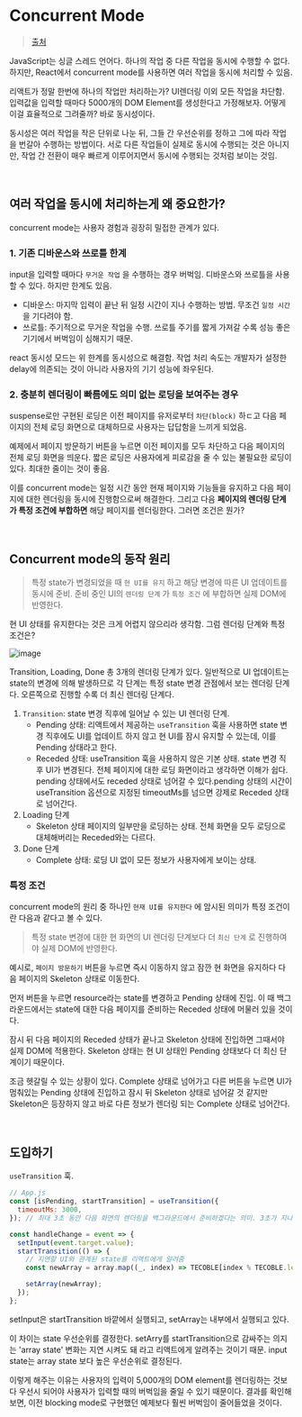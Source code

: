 # Concurrent Mode

> [출처](https://tecoble.techcourse.co.kr/post/2021-07-24-concurrent-mode/)

JavaScript는 싱글 스레드 언어다. 하나의 작업 중 다른 작업을 동시에 수행할 수 없다. 하지만, React에서 concurrent mode를 사용하면 여러 작업을 동시에 처리할 수 있음.

리액트가 정말 한번에 하나의 작업만 처리하는가? UI렌더링 이외 모든 작업을 차단함. 입력값을 입력할 때마다 5000개의 DOM Element를 생성한다고 가정해보자. 어떻게 이걸 효율적으로 그려줄까? 바로 동시성이다.

동시성은 여러 작업을 작은 단위로 나눈 뒤, 그들 간 우선순위를 정하고 그에 따라 작업을 번갈아 수행하는 방법이다. 서로 다른 작업들이 실제로 동시에 수행되는 것은 아니지만, 작업 간 전환이 매우 빠르게 이루어지면서 동시에 수행되는 것처럼 보이는 것임.

<br/>

## 여러 작업을 동시에 처리하는게 왜 중요한가?

concurrent mode는 사용자 경험과 굉장히 밀접한 관계가 있다.

### 1. 기존 디바운스와 쓰로틀 한계

input을 입력할 때마다 `무거운 작업` 을 수행하는 경우 버벅임. 디바운스와 쓰로틀을 사용할 수 있다. 하지만 한계도 있음.

- 디바운스: 마지막 입력이 끝난 뒤 일정 시간이 지나 수행하는 방법. 무조건 `일정 시간` 을 기다려야 함.
- 쓰로틀: 주기적으로 무거운 작업을 수행. 쓰로틀 주기를 짧게 가져갈 수록 성능 좋은 기기에서 버벅임이 심해지기 때문.

react 동시성 모드는 위 한계를 동시성으로 해결함. 작업 처리 속도는 개발자가 설정한 delay에 의존되는 것이 아니라 사용자의 기기 성능에 좌우된다.

### 2. 충분히 렌더링이 빠름에도 의미 없는 로딩을 보여주는 경우

suspense로만 구현된 로딩은 이전 페이지를 유저로부터 `차단(block)` 하ㄷ고 다음 페이지의 전체 로딩 화면으로 대체하므로 사용자는 답답함을 느끼게 되었음.

예제에서 페이지 방문하기 버튼을 누르면 이전 페이지를 모두 차단하고 다음 페이지의 전체 로딩 화면을 띄운다. 짧은 로딩은 사용자에게 피로감을 줄 수 있는 불필요한 로딩이 있다. 최대한 줄이는 것이 좋음.

이를 concurrent mode는 일정 시간 동안 현재 페이지와 기능들을 유지하고 다음 페이지에 대한 렌더링을 동시에 진행함으로써 해결한다. 그리고 다음 **페이지의 렌더링 단계가 특정 조건에 부합하면** 해당 페이지를 렌더링한다. 그러면 조건은 뭔가?

<br/>

## Concurrent mode의 동작 원리

> 특정 state가 변경되었을 때 `현 UI를 유지` 하고 해당 변경에 따른 UI 업데이트를 동시에 준비. 준비 중인 UI의 `렌더링 단계` 가 `특정 조건` 에 부합하면 실제 DOM에 반영한다.

현 UI 상태를 유지한다는 것은 크게 어렵지 않으리라 생각함. 그럼 렌더링 단계와 특정 조건은?

![image](https://github.com/pozafly/TIL/assets/59427983/ef1c585e-c6de-4c1f-8b89-8bdb8272b74a)

Transition, Loading, Done 총 3개의 렌더링 단계가 있다. 일반적으로 UI 업데이트는 state의 변경에 의해 발생하므로 각 단계는 특정 state 변경 관점에서 보는 렌더링 단계다. 오른쪽으로 진행할 수록 더 최신 렌더링 단계다.

1. `Transition`: state 변경 직후에 일어날 수 있는 UI 렌더링 단계.
   - Pending 상태: 리액트에서 제공하는 `useTransition` 훅을 사용하면 state 변경 직후에도 UI를 업데이트 하지 않고 현 UI를 잠시 유지할 수 있는데, 이를 Pending 상태라고 한다.
   - Receded 상태: useTransition 훅을 사용하지 않은 기본 상태. state 변경 직후 UI가 변경된다. 전체 페이지에 대한 로딩 화면이라고 생각하면 이해가 쉽다. pending 상태에서도 receded 상태로 넘어갈 수 있다.pending 상태의 시간이 useTransition 옵션으로 지정된 timeoutMs를 넘으면 강제로 Receded 상태로 넘어간다.
2. Loading 단계
   - Skeleton 상태 페이지의 일부만을 로딩하는 상태. 전체 화면을 모두 로딩으로 대체해버리는 Receded와는 다르다.
3. Done 단계
   - Complete 상태: 로딩 UI 없이 모든 정보가 사용자에게 보이는 상태.

### 특정 조건

concurrent mode의 원리 중 하나인 `현재 UI를 유지한다` 에 암시된 의미가 특정 조건이란 다음과 같다고 볼 수 있다.

> 특정 state 변경에 대한 현 화면의 UI 렌더링 단계보다 더 `최신 단계` 로 진행하여야 실제 DOM에 반영한다.

예시로, `페이지 방문하기` 버튼을 누르면 즉시 이동하지 않고 잠깐 현 화면을 유지하다 다음 페이지의 Skeleton 상태로 이동한다.

먼저 버튼을 누르면 resource라는 state를 변경하고 Pending 상태에 진입. 이 때 백그라운드에서는 state에 대한 다음 페이지를 준비하는 Receded 상태에 머물러 있을 것이다.

잠시 뒤 다음 페이지의 Receded 상태가 끝나고 Skeleton 상태에 진입하면 그때서야 실제 DOM에 적용한다. Skeleton 상태는 현 UI 상태인 Pending 상태보다 더 최신 단계이기 때문이다.

조금 헷갈릴 수 있는 상황이 있다. Complete 상태로 넘어가고 다른 버튼을 누르면 UI가 멈춰있는 Pending 상태에 진입하고 잠시 뒤 Skeleton 상태로 넘어갈 것 같지만 Skeleton은 등장하지 않고 바로 다른 정보가 렌더링 되는 Complete 상태로 넘어간다.

<br/>

## 도입하기

`useTransition` 훅.

```jsx
// App.js
const [isPending, startTransition] = useTransition({
  timeoutMs: 3000,
}); // 최대 3초 동안 다음 화면의 렌더링을 백그라운드에서 준비하겠다는 의미. 3초가 지나면 강제로 렌더된다.

const handleChange = event => {
  setInput(event.target.value);
  startTransition(() => {
    // 지연할 UI와 관계된 state를 리액트에게 알려줌
    const newArray = array.map((_, index) => TECOBLE[index % TECOBLE.length] + Math.random());

    setArray(newArray);
  });
};
```

setInput은 startTransition 바깥에서 실행되고, setArray는 내부에서 실행되고 있다.

이 차이는 state 우선순위를 결정한다. setArry를 startTransition으로 감싸주는 의지는 'array state' 변화는 지연 시켜도 돼 라고 리액트에게 알려주는 것이기 때문. input state는 array state 보다 높은 우선순위로 결정된다.

이렇게 해주는 이유는 사용자의 입력이 5,000개의 DOM element를 렌더링하는 것보다 우선시 되어야 사용자가 입력할 때의 버벅임을 줄일 수 있기 때문이다. 결과를 확인해보면, 이전 blocking mode로 구현했던 예제보다 훨씬 버벅임이 줄어들었을 것이다.
